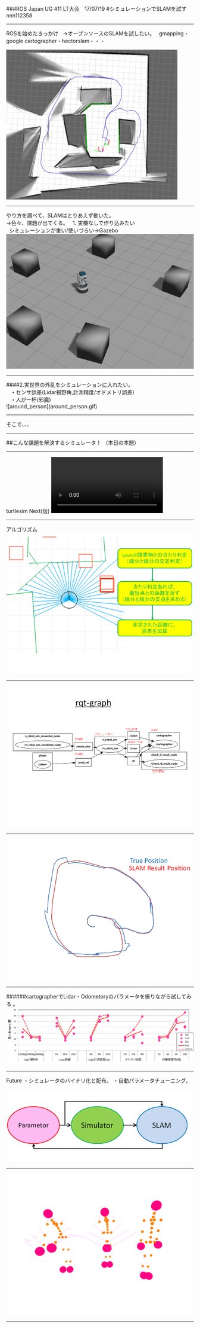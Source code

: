 ###ROS Japan UG #11 LT大会　17/07/19 
#シミュレーションでSLAMを試す
nnn112358

---

  ROSを始めたきっかけ   
 →オープンソースのSLAMを試したい。  
  gmapping・google cartographer・hectorslam・・・
  
![robot1](SLAM_image.png)


---
<div style="text-align: left;">
やり方を調べて、SLAMはとりあえず動いた。<br>
→色々、課題が出てくる。  
1. 実機なしで作り込みたい<br> 
   シミュレーションが重い/使いづらい→Gazebo <br>
 </div>
<img src="gazebo.png" alt="" >

---


<div style="text-align: left;">
####2.実世界の外乱をシミュレーションに入れたい。<br> 
&nbsp;&nbsp;&nbsp;・センサ誤差(Lidar視野角,計測精度/オドメトリ誤差)<br>
&nbsp;&nbsp;&nbsp;・人が一杯(邪魔)<br>
</div>
![around_person](around_person.gif)

---

そこで、、、    

---

##こんな課題を解決するシミュレータ！
（本日の本題）  

---

turtlesim Next(仮)
![robot_video](robot_slam_video.mp4)

---

アルゴリズム  
![robot](Lidar_cal2.png)

---
  
![robot3](Lidar_cal3.png)

---

![robot100](Lidar_cal4.png)

---
######cartographerでLidar・Odometoryのパラメータを振りながら試してみる
。
![RESULT](RESULT.png)

---

Future
・シミュレータのバイナリ化と配布。
・自動パラメータチューニング。
　![Future](Future.png)

---

![thanks](thanks.gif)


---


